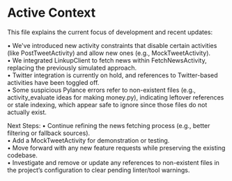 # Active Context

This file explains the current focus of development and recent updates:

• We've introduced new activity constraints that disable certain activities (like PostTweetActivity) and allow new ones (e.g., MockTweetActivity).  
• We integrated LinkupClient to fetch news within FetchNewsActivity, replacing the previously simulated approach.  
• Twitter integration is currently on hold, and references to Twitter-based activities have been toggled off.  
• Some suspicious Pylance errors refer to non-existent files (e.g., activity_evaluate ideas for making money.py), indicating leftover references or stale indexing, which appear safe to ignore since those files do not actually exist.  

Next Steps:
• Continue refining the news fetching process (e.g., better filtering or fallback sources).  
• Add a MockTweetActivity for demonstration or testing.  
• Move forward with any new feature requests while preserving the existing codebase.  
• Investigate and remove or update any references to non-existent files in the project’s configuration to clear pending linter/tool warnings.